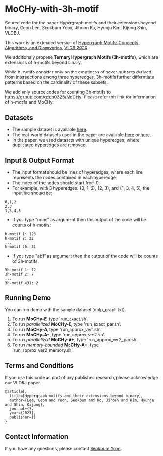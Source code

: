 # MoCHy-with-3h-motif
Source code for the paper Hypergraph motifs and their extensions beyond binary, Geon Lee, Seokbum Yoon, Jihoon Ko, Hyunju Kim, Kijung Shin, VLDBJ.

This work is an extended version of [Hypergraph Motifs: Concepts, Algorithms, and Discoveries](https://arxiv.org/abs/2003.01853), [VLDB 2020](https://vldb2020.org/).

We additionaly propose **Ternary Hypergraph Motifs (3h-motifs)**, which are extensions of h-motifs beyond binary.  

While h-motifs consider only on the emptiness of seven subsets derived from intersections among three hyperedges, 3h-motifs further differntiate patterns based on the cardinality of these subsets. 

We add only source codes for counting 3h-motifs to https://github.com/geon0325/MoCHy. Please refer this link for information of h-motifs and MoCHy.

## Datasets
* The sample dataset is available [here](https://gist.github.com/pszufe/02666497d2c138d1b2de5b7f67784d2b#sec_dblp).
* The real-world datasets used in the paper are available [here](https://www.cs.cornell.edu/~arb/data/) or [here](http://dmlab.kaist.ac.kr/hmotif/).
* In the paper, we used datasets with unique hyperedges, where duplicated hyperedges are removed. 

## Input & Output Format
* The input format should be lines of hyperedges, where each line represents the nodes contained in each hyperedge.
* The index of the nodes should start from 0.
* For example, with 3 hyperedges: {0, 1, 2}, {2, 3}, and {1, 3, 4, 5}, the input file should be:
```
0,1,2
2,3
1,3,4,5
```
* If you type "none" as argument then the output of the code will be counts of h-motifs:
```
h-motif 1: 123
h-motif 2: 22
...
h-motif 26: 31
```
* If you type "ab1" as argument then the output of the code will be counts of 3h-motifs:
```
3h-motif 1: 12
3h-motif 2: 7
...
3h-motif 431: 2
```

## Running Demo
You can run demo with the sample dataset (dblp_graph.txt).
1. To run **MoCHy-E**, type 'run_exact.sh'.
2. To run *parallelized* **MoCHy-E**, type 'run_exact_par.sh'.
3. To run **MoCHy-A**, type 'run_approx_ver1.sh'.
4. To run **MoCHy-A+**, type 'run_approx_ver2.sh'.
5. To run *parallelized* **MoCHy-A+**, type 'run_approx_ver2_par.sh'.
6. To run *memory-bounded* **MoCHy-A+**, type 'run_approx_ver2_memory.sh'.

## Terms and Conditions
If you use this code as part of any published research, please acknowledge our VLDBJ paper.
```
@article{,
  title={Hypergraph motifs and their extensions beyond binary},
  author={Lee, Geon and Yoon, Seokbum and Ko, Jihoon and Kim, Hyunju and Shin, Kijung},
  journal={},
  year={2023},
  publisher={}
}
```

## Contact Information
If you have any questions, please contact [Seokbum Yoon](jing9044@kaist.ac.kr).
